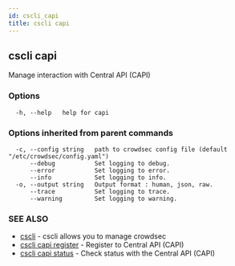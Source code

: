 ```yaml
---
id: cscli_capi
title: cscli capi
---
```

## cscli capi

Manage interaction with Central API (CAPI)

### Options

```
  -h, --help   help for capi
```

### Options inherited from parent commands

```
  -c, --config string   path to crowdsec config file (default "/etc/crowdsec/config.yaml")
      --debug           Set logging to debug.
      --error           Set logging to error.
      --info            Set logging to info.
  -o, --output string   Output format : human, json, raw.
      --trace           Set logging to trace.
      --warning         Set logging to warning.
```

### SEE ALSO

* [cscli](/docs/v1.0/cscli/)	 - cscli allows you to manage crowdsec
* [cscli capi register](/docs/v1.0/cscli/cscli_capi_register)	 - Register to Central API (CAPI)
* [cscli capi status](/docs/v1.0/cscli/cscli_capi_status)	 - Check status with the Central API (CAPI)

